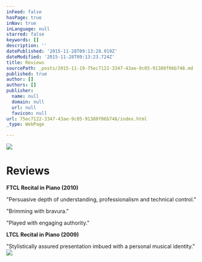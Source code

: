 ```yaml
---
inFeed: false
hasPage: true
inNav: true
inLanguage: null
starred: false
keywords: []
description: ''
datePublished: '2015-11-28T09:13:28.919Z'
dateModified: '2015-11-28T09:13:23.724Z'
title: Reviews
sourcePath: _posts/2015-11-19-75ec7122-3347-43ae-9c05-91380f06b748.md
published: true
author: []
authors: []
publisher:
  name: null
  domain: null
  url: null
  favicon: null
url: 75ec7122-3347-43ae-9c05-91380f06b748/index.html
_type: WebPage

---
```

![](https://the-grid-user-content.s3-us-west-2.amazonaws.com/1ca5e4d1-f3dc-465c-9dc8-f4e5840511d8.jpg)

# **Reviews**

**FTCL Recital in Piano (2010)**

"Persuasive depth of understanding, professionalism and technical control."

"Brimming with bravura."

"Played with engaging authority."

**LTCL Recital in Piano (2009)**

"Stylistically assured presentation imbued with a personal musical identity."
![](https://the-grid-user-content.s3-us-west-2.amazonaws.com/f054fe2b-1c89-4749-859a-d9fd33952429.gif)